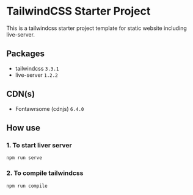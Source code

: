 # TailwindCSS Starter Project
This is a tailwindcss starter project template for static website including live-server.

## Packages
- tailwindcss `3.3.1`
- live-server `1.2.2`

## CDN(s)
- Fontawrsome (cdnjs) `6.4.0`

## How use
### 1. To start liver server
```
npm run serve
```

### 2. To compile tailwindcss
```
npm run compile
```